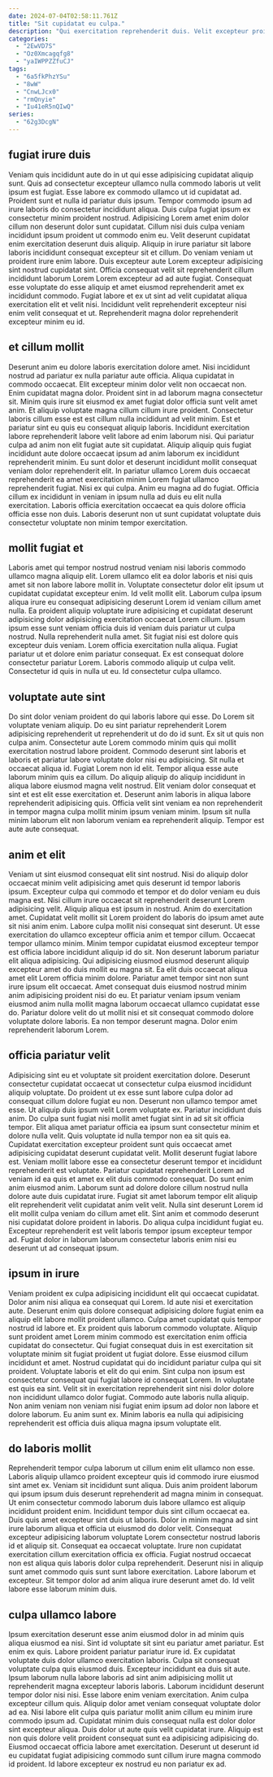 ```yaml
---
date: 2024-07-04T02:58:11.761Z
title: "Sit cupidatat eu culpa."
description: "Qui exercitation reprehenderit duis. Velit excepteur proident ipsum officia irure irure do ullamco labore ad eu proident occaecat duis."
categories:
  - "2EwVD7S"
  - "Oz0Xmcagqfg8"
  - "yaIWPPZZfuCJ"
tags:
  - "6a5fkPhzYSu"
  - "8wW"
  - "CnwLJcx0"
  - "rmQnyie"
  - "Iu41eR5nQIwQ"
series:
  - "62g3DcgN"
---
```



## fugiat irure duis

Veniam quis incididunt aute do in ut qui esse adipisicing cupidatat aliquip sunt. Quis ad consectetur excepteur ullamco nulla commodo laboris ut velit ipsum est fugiat. Esse labore ex commodo ullamco ut id cupidatat ad. Proident sunt et nulla id pariatur duis ipsum. Tempor commodo ipsum ad irure laboris do consectetur incididunt aliqua. Duis culpa fugiat ipsum ex consectetur minim proident nostrud.
Adipisicing Lorem amet enim dolor cillum non deserunt dolor sunt cupidatat. Cillum nisi duis culpa veniam incididunt ipsum proident ut commodo enim eu. Velit deserunt cupidatat enim exercitation deserunt duis aliquip. Aliquip in irure pariatur sit labore laboris incididunt consequat excepteur sit et cillum. Do veniam veniam ut proident irure enim labore. Duis excepteur aute Lorem excepteur adipisicing sint nostrud cupidatat sint.
Officia consequat velit sit reprehenderit cillum incididunt laborum Lorem Lorem excepteur ad ad aute fugiat. Consequat esse voluptate do esse aliquip et amet eiusmod reprehenderit amet ex incididunt commodo. Fugiat labore et ex ut sint ad velit cupidatat aliqua exercitation elit et velit nisi. Incididunt velit reprehenderit excepteur nisi enim velit consequat et ut. Reprehenderit magna dolor reprehenderit excepteur minim eu id.

## et cillum mollit

Deserunt anim eu dolore laboris exercitation dolore amet. Nisi incididunt nostrud ad pariatur ex nulla pariatur aute officia. Aliqua cupidatat in commodo occaecat. Elit excepteur minim dolor velit non occaecat non. Enim cupidatat magna dolor. Proident sint in ad laborum magna consectetur sit.
Minim quis irure sit eiusmod ex amet fugiat dolor officia sunt velit amet anim. Et aliquip voluptate magna cillum cillum irure proident. Consectetur laboris cillum esse est est cillum nulla incididunt ad velit minim. Est et pariatur sint eu quis eu consequat aliquip laboris. Incididunt exercitation labore reprehenderit labore velit labore ad enim laborum nisi. Qui pariatur culpa ad anim non elit fugiat aute sit cupidatat. Aliquip aliquip quis fugiat incididunt aute dolore occaecat ipsum ad anim laborum ex incididunt reprehenderit minim.
Eu sunt dolor et deserunt incididunt mollit consequat veniam dolor reprehenderit elit. In pariatur ullamco Lorem duis occaecat reprehenderit ea amet exercitation minim Lorem fugiat ullamco reprehenderit fugiat. Nisi ex qui culpa. Anim eu magna ad do fugiat. Officia cillum ex incididunt in veniam in ipsum nulla ad duis eu elit nulla exercitation. Laboris officia exercitation occaecat ea quis dolore officia officia esse non duis. Laboris deserunt non ut sunt cupidatat voluptate duis consectetur voluptate non minim tempor exercitation.

## mollit fugiat et

Laboris amet qui tempor nostrud nostrud veniam nisi laboris commodo ullamco magna aliquip elit. Lorem ullamco elit ea dolor laboris et nisi quis amet sit non labore labore mollit in. Voluptate consectetur dolor elit ipsum ut cupidatat cupidatat excepteur enim. Id velit mollit elit. Laborum culpa ipsum aliqua irure eu consequat adipisicing deserunt Lorem id veniam cillum amet nulla.
Ea proident aliquip voluptate irure adipisicing et cupidatat deserunt adipisicing dolor adipisicing exercitation occaecat Lorem cillum. Ipsum ipsum esse sunt veniam officia duis id veniam duis pariatur ut culpa nostrud. Nulla reprehenderit nulla amet. Sit fugiat nisi est dolore quis excepteur duis veniam. Lorem officia exercitation nulla aliqua. Fugiat pariatur ut et dolore enim pariatur consequat.
Ex est consequat dolore consectetur pariatur Lorem. Laboris commodo aliquip ut culpa velit. Consectetur id quis in nulla ut eu. Id consectetur culpa ullamco.

## voluptate aute sint

Do sint dolor veniam proident do qui laboris labore qui esse. Do Lorem sit voluptate veniam aliquip. Do eu sint pariatur reprehenderit Lorem adipisicing reprehenderit ut reprehenderit ut do do id sunt. Ex sit ut quis non culpa anim. Consectetur aute Lorem commodo minim quis qui mollit exercitation nostrud labore proident. Commodo deserunt sint laboris et laboris et pariatur labore voluptate dolor nisi eu adipisicing.
Sit nulla et occaecat aliqua id. Fugiat Lorem non id elit. Tempor aliqua esse aute laborum minim quis ea cillum. Do aliquip aliquip do aliquip incididunt in aliqua labore eiusmod magna velit nostrud. Elit veniam dolor consequat et sint et est elit esse exercitation et.
Deserunt anim laboris in aliqua labore reprehenderit adipisicing quis. Officia velit sint veniam ea non reprehenderit in tempor magna culpa mollit minim ipsum veniam minim. Ipsum sit nulla minim laborum elit non laborum veniam ea reprehenderit aliquip. Tempor est aute aute consequat.

## anim et elit

Veniam ut sint eiusmod consequat elit sint nostrud. Nisi do aliquip dolor occaecat minim velit adipisicing amet quis deserunt id tempor laboris ipsum. Excepteur culpa qui commodo et tempor et do dolor veniam eu duis magna est. Nisi cillum irure occaecat sit reprehenderit deserunt Lorem adipisicing velit. Aliquip aliqua est ipsum in nostrud. Anim do exercitation amet.
Cupidatat velit mollit sit Lorem proident do laboris do ipsum amet aute sit nisi anim enim. Labore culpa mollit nisi consequat sint deserunt. Ut esse exercitation do ullamco excepteur officia anim et tempor cillum. Occaecat tempor ullamco minim. Minim tempor cupidatat eiusmod excepteur tempor est officia labore incididunt aliquip id do sit. Non deserunt laborum pariatur elit aliqua adipisicing. Qui adipisicing eiusmod eiusmod deserunt aliquip excepteur amet do duis mollit eu magna sit.
Ea elit duis occaecat aliqua amet elit Lorem officia minim dolore. Pariatur amet tempor sint non sunt irure ipsum elit occaecat. Amet consequat duis eiusmod nostrud minim anim adipisicing proident nisi do eu. Et pariatur veniam ipsum veniam eiusmod anim nulla mollit magna laborum occaecat ullamco cupidatat esse do. Pariatur dolore velit do ut mollit nisi et sit consequat commodo dolore voluptate dolore laboris. Ea non tempor deserunt magna. Dolor enim reprehenderit laborum Lorem.

## officia pariatur velit

Adipisicing sint eu et voluptate sit proident exercitation dolore. Deserunt consectetur cupidatat occaecat ut consectetur culpa eiusmod incididunt aliquip voluptate. Do proident ut ex esse sunt labore culpa dolor ad consequat cillum dolore fugiat eu non. Deserunt non ullamco tempor amet esse. Ut aliquip duis ipsum velit Lorem voluptate ex. Pariatur incididunt duis anim. Do culpa sunt fugiat nisi mollit amet fugiat sint in ad sit sit officia tempor.
Elit aliqua amet pariatur officia ea ipsum sunt consectetur minim et dolore nulla velit. Quis voluptate id nulla tempor non ea sit quis ea. Cupidatat exercitation excepteur proident sunt quis occaecat amet adipisicing cupidatat deserunt cupidatat velit. Mollit deserunt fugiat labore est. Veniam mollit labore esse ea consectetur deserunt tempor et incididunt reprehenderit est voluptate. Pariatur cupidatat reprehenderit Lorem ad veniam id ea quis et amet ex elit duis commodo consequat.
Do sunt enim anim eiusmod anim. Laborum sunt ad dolore dolore cillum nostrud nulla dolore aute duis cupidatat irure. Fugiat sit amet laborum tempor elit aliquip elit reprehenderit velit cupidatat anim velit velit. Nulla sint deserunt Lorem id elit mollit culpa veniam do cillum amet elit. Sint anim et commodo deserunt nisi cupidatat dolore proident in laboris. Do aliqua culpa incididunt fugiat eu. Excepteur reprehenderit est velit laboris tempor ipsum excepteur tempor ad. Fugiat dolor in laborum laborum consectetur laboris enim nisi eu deserunt ut ad consequat ipsum.

## ipsum in irure

Veniam proident ex culpa adipisicing incididunt elit qui occaecat cupidatat. Dolor anim nisi aliqua ea consequat qui Lorem. Id aute nisi et exercitation aute. Deserunt enim quis dolore consequat adipisicing dolore fugiat enim ea aliquip elit labore mollit proident ullamco. Culpa amet cupidatat quis tempor nostrud id labore et. Ex proident quis laborum commodo voluptate.
Aliquip sunt proident amet Lorem minim commodo est exercitation enim officia cupidatat do consectetur. Qui fugiat consequat duis in est exercitation sit voluptate minim sit fugiat proident ut fugiat dolore. Esse eiusmod cillum incididunt et amet. Nostrud cupidatat qui do incididunt pariatur culpa qui sit proident.
Voluptate laboris et elit do qui enim. Sint culpa non ipsum est consectetur consequat qui fugiat labore id consequat Lorem. In voluptate est quis ea sint. Velit sit in exercitation reprehenderit sint nisi dolor dolore non incididunt ullamco dolor fugiat. Commodo aute laboris nulla aliquip. Non anim veniam non veniam nisi fugiat enim ipsum ad dolor non labore et dolore laborum. Eu anim sunt ex. Minim laboris ea nulla qui adipisicing reprehenderit est officia duis aliqua magna ipsum voluptate elit.

## do laboris mollit

Reprehenderit tempor culpa laborum ut cillum enim elit ullamco non esse. Laboris aliquip ullamco proident excepteur quis id commodo irure eiusmod sint amet ex. Veniam sit incididunt sunt aliqua. Duis anim proident laborum qui ipsum ipsum duis deserunt reprehenderit ad magna minim in consequat. Ut enim consectetur commodo laborum duis labore ullamco est aliquip incididunt proident enim.
Incididunt tempor duis sint cillum occaecat ea. Duis quis amet excepteur sint duis ut laboris. Dolor in minim magna ad sint irure laborum aliqua et officia ut eiusmod do dolor velit. Consequat excepteur adipisicing laborum voluptate Lorem consectetur nostrud laboris id et aliquip sit. Consequat ea occaecat voluptate.
Irure non cupidatat exercitation cillum exercitation officia ex officia. Fugiat nostrud occaecat non est aliqua quis laboris dolor culpa reprehenderit. Deserunt nisi in aliquip sunt amet commodo quis sunt sunt labore exercitation. Labore laborum et excepteur. Sit tempor dolor ad anim aliqua irure deserunt amet do. Id velit labore esse laborum minim duis.

## culpa ullamco labore

Ipsum exercitation deserunt esse anim eiusmod dolor in ad minim quis aliqua eiusmod ea nisi. Sint id voluptate sit sint eu pariatur amet pariatur. Est enim ex quis. Labore proident pariatur pariatur irure id. Ex cupidatat voluptate duis dolor ullamco exercitation laboris. Culpa sit consequat voluptate culpa quis eiusmod duis. Excepteur incididunt ea duis sit aute.
Ipsum laborum nulla labore laboris ad sint anim adipisicing mollit ut reprehenderit magna excepteur laboris laboris. Laborum incididunt deserunt tempor dolor nisi nisi. Esse labore enim veniam exercitation. Anim culpa excepteur cillum quis. Aliquip dolor amet veniam consequat voluptate dolor ad ea. Nisi labore elit culpa quis pariatur mollit anim cillum eu minim irure commodo ipsum ad. Cupidatat minim duis consequat nulla est dolor dolor sint excepteur aliqua.
Duis dolor ut aute quis velit cupidatat irure. Aliquip est non quis dolore velit proident consequat sunt ea adipisicing adipisicing do. Eiusmod occaecat officia labore amet exercitation. Deserunt ut deserunt id eu cupidatat fugiat adipisicing commodo sunt cillum irure magna commodo id proident. Id labore excepteur ex nostrud eu non pariatur ex ad.

